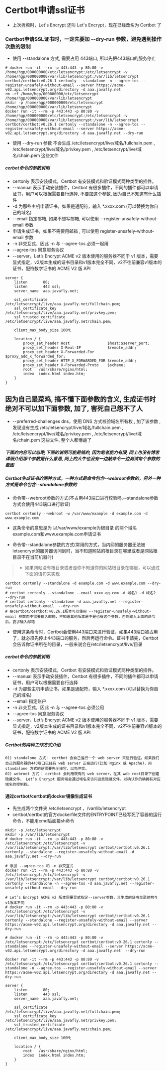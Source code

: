 # Certbot申请ssl证书

* 上次折腾时，Let's Encrypt 还叫 Let's Encrypt，现在已经改名为 Certbot 了

### Certbot申请SSL证书时，一定先要加 --dry-run 参数，避免遇到操作次数的限制
* 使用 --standalone 方式, 需要占用 443端口, 所以先把443端口的服务停止
```
# docker run -it --rm -p 443:443 -p 80:80 -v /home/hgp/000000000/etc/letsencrypt:/etc/letsencrypt -v /home/hgp/000000000/var/lib/letsencrypt:/var/lib/letsencrypt certbot/certbot:v0.26.1 certonly --standalone -n --agree-tos --register-unsafely-without-email --server https://acme-v02.api.letsencrypt.org/directory -d aaa.javafly.net
rm -rf /home/hgp/000000000/etc/letsencrypt /home/hgp/000000000/var/lib/letsencrypt
mkdir -p /home/hgp/000000000/etc/letsencrypt /home/hgp/000000000/var/lib/letsencrypt
docker run -it --rm -p 443:443 -p 80:80 -v /home/hgp/000000000/etc/letsencrypt:/etc/letsencrypt -v /home/hgp/000000000/var/lib/letsencrypt:/var/lib/letsencrypt certbot/certbot:v0.26.1 certonly --standalone -n --agree-tos --register-unsafely-without-email --server https://acme-v02.api.letsencrypt.org/directory -d aaa.javafly.net --dry-run
```

* 使用 --dry-run 参数 不会生成 /etc/letsencrypt/live/域名/fullchain.pem , /etc/letsencrypt/live/域名/privkey.pem , /etc/letsencrypt/live/域名/chain.pem 这些文件

##### cerbot命令的参数说明
* certonly 表示安装模式，Certbot 有安装模式和验证模式两种类型的插件。
* --manual 表示手动安装插件，Certbot 有很多插件，不同的插件都可以申请证书，用户可以根据需要自行选择, 不要加这个参数, 因为自己不知道有什么插件
* -d 为那些主机申请证书，如果是通配符，输入 *.xxxx.com (可以替换为你自己的域名)
* --email 指定邮箱, 如果不想写邮箱, 可以使用 --register-unsafely-without-email 参数
* 申请生成证书，如果不需要用邮箱 , 可以使用 register-unsafely-without-email 参数
* -n 非交互式，因此 -n 与 --agree-tos 必须一起用
* --agree-tos 同意服务协议
* --server，Let’s Encrypt ACME v2 版本使用的服务器不同于 v1 版本，需要显式指定，v2版本生成的证书目录和v1版本完全不同，v2不往前兼容v1版本的证书，配符数字证书的 ACME V2 版 API 

```
server {
    listen       80;
    listen       443 ssl;
    server_name  aaa.javafly.net;

    ssl_certificate /etc/letsencrypt/live/aaa.javafly.net/fullchain.pem;
    ssl_certificate_key /etc/letsencrypt/live/aaa.javafly.net/privkey.pem;
    ssl_trusted_certificate /etc/letsencrypt/live/aaa.javafly.net/chain.pem;

    client_max_body_size 100M;

    location / {
        proxy_set_header Host                 $host:$server_port;
        proxy_set_header X-Real-IP            $remote_addr;
        proxy_set_header X-Forwarded-For      $proxy_add_x_forwarded_for;
        proxy_set_header HTTP_X_FORWARDED_FOR $remote_addr;
        proxy_set_header X-Forwarded-Proto    $scheme;
        root   /usr/share/nginx/html;
        index  index.html index.htm;
    }
}
```

## 因为自己是菜鸡, 搞不懂下面参数的含义, 生成证书时绝对不可以加下面参数, 加了, 害死自己怨不了人
* --preferred-challenges dns，使用 DNS 方式校验域名所有权 , 加了该参数 , 发现没有生成 /etc/letsencrypt/live/域名/fullchain.pem , /etc/letsencrypt/live/域名/privkey.pem , /etc/letsencrypt/live/域名/chain.pem 这些文件, 整个人都懵逼了


##### 下面的内容可以忽略,下面的说明可能是错的, 因为笔者能力有限, 网上也没有博客详细介绍那个参数是什么意思, 网上的大牛也没有一边敲命令一边测试每个参数的截图
##### Certbot生成证书的两种方式，一种方式是命令包含--webroot参数的，另外一种方式是命令包含--standalone参数的
* 命令带--webroot参数的方式(不占用443端口进行校验吗,--standalone参数方式会使用443端口进行验证)
```
certbot certonly --webroot -w /var/www/example -d example.com -d www.example.com
```
- 这条命令的意思是为 以/var/www/example为根目录 的两个域名example.com和www.example.com申请证书

* 命令带--standalone参数的方式(常用的方式，当内网的服务器无法被letsencrypt的服务器访问到时，当不知道网站的根目录在哪里或者是网站根目录不在当前机器时)
> * 如果网站没有根目录或者是你不知道你的网站根目录在哪里，可以通过下面的语句来实现
```
certbot certonly --standalone -d example.com -d www.example.com --dry-run
# certbot certonly --standalone --email xxxx.qq.com -d 域名1 -d 域名2  --dry-run
# certbot certonly --standalone -d aaa.javafly.net --register-unsafely-without-email  --dry-run
# 在certbot/certbot:v0.26.1版本可以使用 --register-unsafely-without-email 参数而不需要输入邮箱，不知道其他版本是不是也有这个参数，否则输入上面的命令后，要求输入邮箱
```
- 使用这条命令时，Certbot会使用443端口来进行验证，如果443端口被占用了，就必须先停止443端口的服务，然后再运行命令。证书申请完，Certbot会告诉你证书所在的目录，一般来说会在/etc/letsencrypt/live/目录

##### cerbot命令的参数说明
* certonly 表示安装模式，Certbot 有安装模式和验证模式两种类型的插件。
* --manual 表示手动安装插件，Certbot 有很多插件，不同的插件都可以申请证书，用户可以根据需要自行选择
* -d 为那些主机申请证书，如果是通配符，输入 *.xxxx.com (可以替换为你自己的域名)
* --email 指定账户
* -n 非交互式，因此 -n 与 --agree-tos 必须公用
* --agree-tos 同意服务协议
* --server，Let’s Encrypt ACME v2 版本使用的服务器不同于 v1 版本，需要显式指定，v2版本生成的证书目录和v1版本完全不同，v2不往前兼容v1版本的证书，配符数字证书的 ACME V2 版 API 

##### Certbot的两种工作方式介绍
```
01) standalone 方式： certbot 会自己运行一个 web server 来进行验证。如果我们自己的服务器的443端口已经有 web server 正在运行(比如 Nginx 或 Apache)，用 standalone 方式的话需要先关掉它，以免冲突。
02) webroot 方式： certbot 会利用既有的 web server，在其 web root目录下创建隐藏文件， Let’s Encrypt 服务端会通过域名来访问这些隐藏文件，以确认你的确拥有对应域名的控制权。
```

#### 通过certbot/certbot的docker镜像生成证书
* 先生成两个文件夹 /etc/letsencrypt ，/var/lib/letsencrypt
* certbot/certbot的官方dockerfile文件的ENTRYPOINT已经写死了容器的运行命令，不能用cmd后面接sh命令
```
mkdir -p /etc/letsencrypt
mkdir -p /var/lib/letsencrypt
# docker run -it --rm -p 443:443 -p 80:80 -v /etc/letsencrypt:/etc/letsencrypt -v /var/lib/letsencrypt:/var/lib/letsencrypt certbot/certbot:v0.26.1 certonly --standalone --register-unsafely-without-email -d aaa.javafly.net --dry-run

# 添加 --agree-tos 和 -n 非交互式
docker run -it --rm -p 443:443 -p 80:80 -v /etc/letsencrypt:/etc/letsencrypt -v /var/lib/letsencrypt:/var/lib/letsencrypt certbot/certbot:v0.26.1 certonly --standalone -n --agree-tos -d aaa.javafly.net --register-unsafely-without-email --dry-run

# Let’s Encrypt ACME v2 版本需要显式指定--server参数，且生成的证书目录结构与v1版本不同
# docker run -it --rm -p 443:443 -p 80:80 -v /etc/letsencrypt:/etc/letsencrypt -v /var/lib/letsencrypt:/var/lib/letsencrypt certbot/certbot:v0.26.1 certonly --standalone --register-unsafely-without-email --server https://acme-v02.api.letsencrypt.org/directory -d aaa.javafly.net --dry-run

# docker run -it --rm -p 443:443 -p 80:80 -v /etc/letsencrypt:/etc/letsencrypt certbot/certbot:v0.26.1 certonly --standalone --register-unsafely-without-email --server https://acme-v02.api.letsencrypt.org/directory -d aaa.javafly.net  --dry-run

docker run -it --rm -p 443:443 -p 80:80 -v /etc/letsencrypt:/etc/letsencrypt certbot/certbot:v0.26.1 certonly --standalone -n --agree-tos --register-unsafely-without-email --server https://acme-v02.api.letsencrypt.org/directory -d aaa.javafly.net --dry-run
```


```
server {
    listen       80;
    listen       443 ssl;
    server_name  aaa.javafly.net;

    ssl_certificate /etc/letsencrypt/live/aaa.javafly.net/fullchain.pem;
    ssl_certificate_key /etc/letsencrypt/live/aaa.javafly.net/privkey.pem;
    ssl_trusted_certificate /etc/letsencrypt/live/aaa.javafly.net/chain.pem;

    client_max_body_size 100M;

    location / {
        root   /usr/share/nginx/html;
        index  index.html index.htm;
    }
}
```